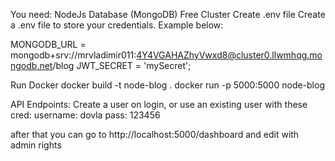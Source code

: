 You need:
NodeJs
Database (MongoDB) Free Cluster
Create .env file
Create a .env file to store your credentials. Example below:

MONGODB_URL = mongodb+srv://mrvladimir011:4Y4VGAHAZhyVwxd8@cluster0.llwmhqg.mongodb.net/blog
JWT_SECRET = 'mySecret';

Run Docker
docker build -t node-blog .
docker run -p 5000:5000 node-blog

API Endpoints:
Create a user on login, or use an existing user with these cred:
username: dovla
pass: 123456

after that you can go to http://localhost:5000/dashboard and edit with admin rights
